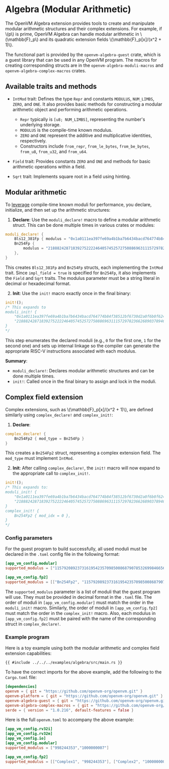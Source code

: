 # Algebra (Modular Arithmetic)

The OpenVM Algebra extension provides tools to create and manipulate modular arithmetic structures and their complex extensions. For example, if \\(p\\) is prime, OpenVM Algebra can handle modular arithmetic in \\(\mathbb{F}\_p\\)​ and its quadratic extension fields \\(\mathbb{F}\_p[x]/(x^2 + 1)\\).

The functional part is provided by the `openvm-algebra-guest` crate, which is a guest library that can be used in any OpenVM program. The macros for creating corresponding structs are in the `openvm-algebra-moduli-macros` and `openvm-algebra-complex-macros` crates.

## Available traits and methods

- `IntMod` trait:
  Defines the type `Repr` and constants `MODULUS`, `NUM_LIMBS`, `ZERO`, and `ONE`. It also provides basic methods for constructing a modular arithmetic object and performing arithmetic operations.

  - `Repr` typically is `[u8; NUM_LIMBS]`, representing the number's underlying storage.
  - `MODULUS` is the compile-time known modulus.
  - `ZERO` and `ONE` represent the additive and multiplicative identities, respectively.
  - Constructors include `from_repr`, `from_le_bytes`, `from_be_bytes`, `from_u8`, `from_u32`, and `from_u64`.

- `Field` trait:
  Provides constants `ZERO` and `ONE` and methods for basic arithmetic operations within a field.

- `Sqrt` trait:
    Implements square root in a field using hinting.

## Modular arithmetic

To [leverage](./overview.md) compile-time known moduli for performance, you declare, initialize, and then set up the arithmetic structures:

1. **Declare**: Use the `moduli_declare!` macro to define a modular arithmetic struct. This can be done multiple times in various crates or modules:

```rust
moduli_declare! {
    Bls12_381Fp { modulus = "0x1a0111ea397fe69a4b1ba7b6434bacd764774b84f38512bf6730d2a0f6b0f6241eabfffeb153ffffb9feffffffffaaab" },
    Bn254Fp {
        modulus = "21888242871839275222246405745257275088696311157297823662689037894645226208583", impl_field = true
    },
}
```

This creates `Bls12_381Fp` and `Bn254Fp` structs, each implementing the `IntMod` trait.
Since `impl_field = true` is specified for `Bn254Fp`, it also implements the `Field` and `Sqrt` traits.
The modulus parameter must be a string literal in decimal or hexadecimal format.

2. **Init**: Use the `init!` macro exactly once in the final binary:

```rust
init!();
/* This expands to
moduli_init! {
    "0x1a0111ea397fe69a4b1ba7b6434bacd764774b84f38512bf6730d2a0f6b0f6241eabfffeb153ffffb9feffffffffaaab",
    "21888242871839275222246405745257275088696311157297823662689037894645226208583"
}
*/
```

This step enumerates the declared moduli (e.g., `0` for the first one, `1` for the second one) and sets up internal linkage so the compiler can generate the appropriate RISC-V instructions associated with each modulus.

**Summary**:

- `moduli_declare!`: Declares modular arithmetic structures and can be done multiple times.
- `init!`: Called once in the final binary to assign and lock in the moduli.

## Complex field extension

Complex extensions, such as \\(\mathbb{F}\_p[x]/(x^2 + 1)\\), are defined similarly using `complex_declare!` and `complex_init!`:

1. **Declare**:

```rust
complex_declare! {
    Bn254Fp2 { mod_type = Bn254Fp }
}
```

This creates a `Bn254Fp2` struct, representing a complex extension field. The `mod_type` must implement `IntMod`.

2. **Init**: After calling `complex_declare!`, the `init!` macro will now expand to the appropriate call to `complex_init!`.

```rust
init!();
/* This expands to:
moduli_init! {
    "0x1a0111ea397fe69a4b1ba7b6434bacd764774b84f38512bf6730d2a0f6b0f6241eabfffeb153ffffb9feffffffffaaab",
    "21888242871839275222246405745257275088696311157297823662689037894645226208583"
}
complex_init! {
    Bn254Fp2 { mod_idx = 0 },
}
*/
```

### Config parameters

For the guest program to build successfully, all used moduli must be declared in the `.toml` config file in the following format:

```toml
[app_vm_config.modular]
supported_modulus = ["115792089237316195423570985008687907853269984665640564039457584007908834671663"]

[app_vm_config.fp2]
supported_modulus = [["Bn254Fp2", "115792089237316195423570985008687907853269984665640564039457584007908834671663"]]
```

The `supported_modulus` parameter is a list of moduli that the guest program will use. They must be provided in decimal format in the `.toml` file.
The order of moduli in `[app_vm_config.modular]` must match the order in the `moduli_init!` macro.
Similarly, the order of moduli in `[app_vm_config.fp2]` must match the order in the `complex_init!` macro.
Also, each modulus in `[app_vm_config.fp2]` must be paired with the name of the corresponding struct in `complex_declare!`.

### Example program

Here is a toy example using both the modular arithmetic and complex field extension capabilities:

```rust,no_run,noplayground
{{ #include ../../../examples/algebra/src/main.rs }}
```

To have the correct imports for the above example, add the following to the `Cargo.toml` file:

```toml
[dependencies]
openvm = { git = "https://github.com/openvm-org/openvm.git" }
openvm-platform = { git = "https://github.com/openvm-org/openvm.git" }
openvm-algebra-guest = { git = "https://github.com/openvm-org/openvm.git" }
openvm-algebra-complex-macros = { git = "https://github.com/openvm-org/openvm.git" }
serde = { version = "1.0.216", default-features = false }
```

Here is the full `openvm.toml` to accompany the above example:

```toml
[app_vm_config.rv32i]
[app_vm_config.rv32m]
[app_vm_config.io]
[app_vm_config.modular]
supported_modulus = ["998244353","1000000007"]

[app_vm_config.fp2]
supported_modulus = [["Complex1", "998244353"], ["Complex2", "1000000007"]]
```
